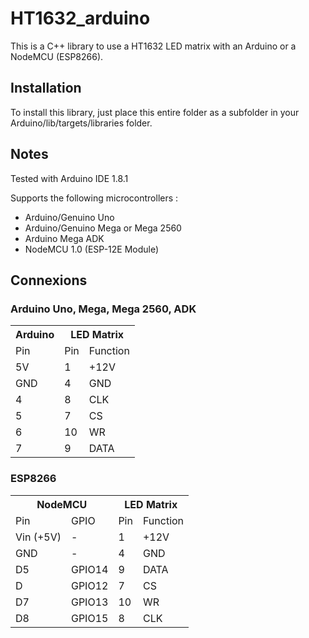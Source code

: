 # HT1632_arduino

This is a C++ library to use a HT1632 LED matrix with an Arduino or a NodeMCU (ESP8266).

## Installation

To install this library, just place this entire folder as a subfolder in your
Arduino/lib/targets/libraries folder.

## Notes

Tested with Arduino IDE 1.8.1

Supports the following microcontrollers :

 * Arduino/Genuino Uno
 * Arduino/Genuino Mega or Mega 2560
 * Arduino Mega ADK
 * NodeMCU 1.0 (ESP-12E Module)

## Connexions

### Arduino Uno, Mega, Mega 2560, ADK

<table>
  <tr>
    <th>Arduino</th><th colspan=2>LED Matrix</th>
  </tr>
  <tr>
    <td>Pin</td><td>Pin</td><td>Function</td>
  </tr>
  <tr>
    <td>5V</td><td>1</td><td>+12V</td>
  </tr>
  <tr>
    <td>GND</td><td>4</td><td>GND</td>
  </tr>
  <tr>
    <td>4</td><td>8</td><td>CLK</td>
  </tr>
  <tr>
    <td>5</td><td>7</td><td>CS</td>
  </tr>
  <tr>
    <td>6</td><td>10</td><td>WR</td>
  </tr>
  <tr>
    <td>7</td><td>9</td><td>DATA</td>
  </tr>
</table>

### ESP8266

<table>
  <tr>
    <th colspan=2>NodeMCU</th><th colspan=2>LED Matrix</th>
  </tr>
  <tr>
    <td>Pin</td><td>GPIO</td><td>Pin</td><td>Function</td>
  </tr>
  <tr>
    <td>Vin (+5V)</td><td>-</td><td>1</td><td>+12V</td>
  </tr>
  <tr>
    <td>GND</td><td>-</td><td>4</td><td>GND</td>
  </tr>
  <tr>
    <td>D5</td><td>GPIO14</td><td>9</td><td>DATA</td>
  </tr>
  <tr>
    <td>D</td><td>GPIO12</td><td>7</td><td>CS</td>
  </tr>
  <tr>
    <td>D7</td><td>GPIO13</td><td>10</td><td>WR</td>
  </tr>
  <tr>
    <td>D8</td><td>GPIO15</td><td>8</td><td>CLK</td>
  </tr>
</table>
